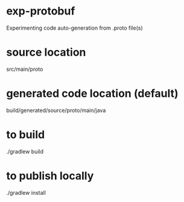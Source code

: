 # exp-protobuf

Experimenting code auto-generation from .proto file(s)

# source location
src/main/proto

# generated code location (default)
build/generated/source/proto/main/java

# to build
./gradlew build

# to publish locally
./gradlew install

